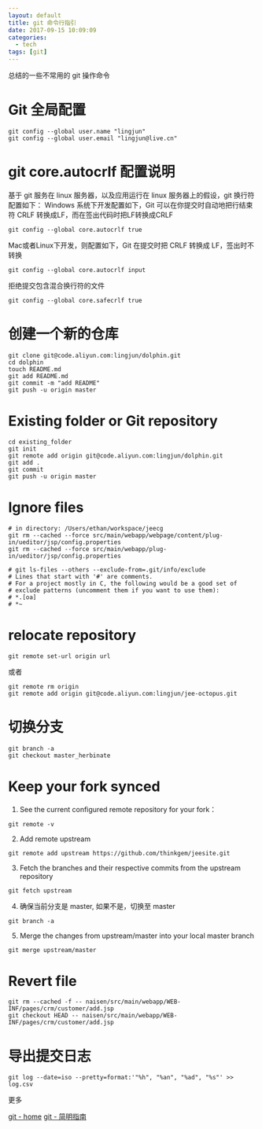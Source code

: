 ```yaml
---
layout: default
title: git 命令行指引
date: 2017-09-15 10:09:09
categories:
  - tech
tags: [git]
---
```

总结的一些不常用的 git 操作命令

# Git 全局配置
```
git config --global user.name "lingjun"
git config --global user.email "lingjun@live.cn"
```

# git core.autocrlf 配置说明
基于 git 服务在 linux 服务器，以及应用运行在 linux 服务器上的假设，git 换行符配置如下：
Windows 系统下开发配置如下，Git 可以在你提交时自动地把行结束符 CRLF 转换成LF，而在签出代码时把LF转换成CRLF
```
git config --global core.autocrlf true
```
Mac或者Linux下开发，则配置如下，Git 在提交时把 CRLF 转换成 LF，签出时不转换
```
git config --global core.autocrlf input
```
拒绝提交包含混合换行符的文件
```
git config --global core.safecrlf true
```

# 创建一个新的仓库
```
git clone git@code.aliyun.com:lingjun/dolphin.git
cd dolphin
touch README.md
git add README.md
git commit -m "add README"
git push -u origin master
```

# Existing folder or Git repository
```
cd existing_folder
git init
git remote add origin git@code.aliyun.com:lingjun/dolphin.git
git add .
git commit
git push -u origin master
```

# Ignore files
```
# in directory: /Users/ethan/workspace/jeecg
git rm --cached --force src/main/webapp/webpage/content/plug-in/ueditor/jsp/config.properties
git rm --cached --force src/main/webapp/plug-in/ueditor/jsp/config.properties

# git ls-files --others --exclude-from=.git/info/exclude
# Lines that start with '#' are comments.
# For a project mostly in C, the following would be a good set of
# exclude patterns (uncomment them if you want to use them):
# *.[oa]
# *~
```

# relocate repository
```
git remote set-url origin url
```
或者
```
git remote rm origin
git remote add origin git@code.aliyun.com:lingjun/jee-octopus.git
```

# 切换分支
```
git branch -a
git checkout master_herbinate
```

# Keep your fork synced
1. See the current configured remote repository for your fork：
```
git remote -v
```
2. Add remote upstream
```
git remote add upstream https://github.com/thinkgem/jeesite.git
```
3. Fetch the branches and their respective commits from the upstream repository
```
git fetch upstream
```
4. 确保当前分支是 master, 如果不是，切换至 master
```
git branch -a
```
5. Merge the changes from upstream/master into your local master branch
```
git merge upstream/master
```

# Revert file
```
git rm --cached -f -- naisen/src/main/webapp/WEB-INF/pages/crm/customer/add.jsp
git checkout HEAD -- naisen/src/main/webapp/WEB-INF/pages/crm/customer/add.jsp
```

# 导出提交日志
```
git log --date=iso --pretty=format:'"%h", "%an", "%ad", "%s"' >> log.csv
```

更多

[git - home](https://git-scm.com/about)
[git - 简明指南](http://rogerdudler.github.io/git-guide/index.zh.html)
